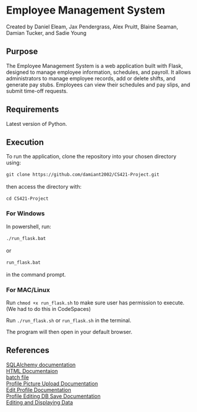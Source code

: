 # Employee Management System
Created by Daniel Eleam, Jax Pendergrass, Alex Pruitt, Blaine Seaman, Damian Tucker, and Sadie Young
## Purpose
The Employee Management System is a web application built with Flask, designed to manage employee information, schedules, and payroll. It allows administrators to manage employee records, add or delete shifts, and generate pay stubs. Employees can view their schedules and pay slips, and submit time-off requests.

## Requirements
Latest version of Python.

## Execution
To run the application, clone the repository into your chosen directory using:<br><br>
`git clone https://github.com/damiant2002/CS421-Project.git`<br><br>
then access the directory with:<br><br>
`cd CS421-Project`

### For Windows
In powershell, run: <br><br>
`./run_flask.bat`<br><br>
or<br><br>
`run_flask.bat`<br><br>
in the command prompt.

### For MAC/Linux
Run `chmod +x run_flask.sh` to make sure user has permission to execute. (We had to do this in CodeSpaces)

Run `./run_flask.sh` or `run_flask.sh` in the terminal.

The program will then open in your default browser.

## References

[SQLAlchemy documentation](https://flask-sqlalchemy.palletsprojects.com/en/3.1.x/quickstart/#check-the-sqlalchemy-documentation) <br>
[HTML Documentaion](https://flask-sqlalchemy.palletsprojects.com/en/3.1.x/quickstart/#check-the-sqlalchemy-documentation) <br>
[batch file](https://stackoverflow.com/questions/44363472/simple-windows-batch-to-move-folders) <br>
[Profile Picture Upload Documentation](https://medium.com/@brodiea19/flask-sqlalchemy-how-to-upload-photos-and-render-them-to-your-webpage-84aa549ab39e) <br>
[Edit Profile Documentation](https://www.trccompsci.online/mediawiki/index.php/Register_and_Edit_profile_in_a_Flask_App) <br>
[Profile Editing DB Save Documentation](https://stackoverflow.com/questions/28744772/best-practice-to-store-profile-data-in-mysql)<br>
[Editing and Displaying Data](https://dzone.com/articles/flask-101-adding-editing-and-displaying-data) <br>
